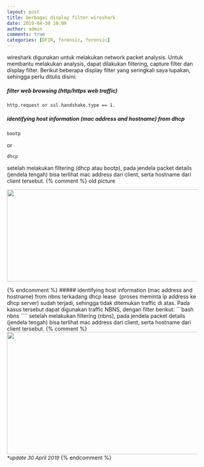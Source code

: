 ```yaml
---
layout: post
title: berbagai display filter wireshark
date: 2019-04-30 10:09
author: admin
comments: true
categories: [DFIR, forensic, forensic]
---
```

wireshark digunakan untuk melakukan network packet analysis. Untuk membantu melakukan analysis, dapat dilakukan filtering, capture filter dan display filter. Berikut beberapa display filter yang seringkali saya lupakan, sehingga perlu ditulis disini:<!--more-->
##### filter web browsing (http/https web traffic)

```bash
http.request or ssl.handshake.type == 1.
```

##### identifying host information (mac address and hostname) from dhcp

```bash
bootp
```
or
```bash
dhcp
```

setelah melakukan filtering (dhcp atau bootp), pada jendela packet details (jendela tengah) bisa terlihat mac address dari client, serta hostname dari client tersebut.
{% comment %}
old picture
<p style="text-align: justify;"><a href="http://aldosimon.com/blog/wp-content/uploads//2019/04/mac-and-host-name.png"><img class="aligncenter size-full wp-image-406" src="http://aldosimon.com/blog/wp-content/uploads//2019/04/mac-and-host-name.png" alt="" width="572" height="243" /></a></p>
{% endcomment %}
##### identifying host information (mac address and hostname) from nbns
terkadang dhcp lease  (proses meminta ip address ke dhcp server) sudah terjadi, sehingga tidak ditemukan traffic di atas. Pada kasus tersebut dapat digunakan traffic NBNS, dengan filter berikut:
```bash
nbns
````
setelah melakukan filtering (nbns), pada jendela packet details (jendela tengah) bisa terlihat mac address dari client, serta hostname dari client tersebut.
{% comment %}
<a href="http://aldosimon.com/blog/wp-content/uploads//2019/04/mac-and-host-name2.png"><img class="aligncenter size-full wp-image-408" src="http://aldosimon.com/blog/wp-content/uploads//2019/04/mac-and-host-name2.png" alt="" width="855" height="323" /></a><span style="font-size: 10pt;"><em>*update 30 April 2019</em></span>
{% endcomment %}
